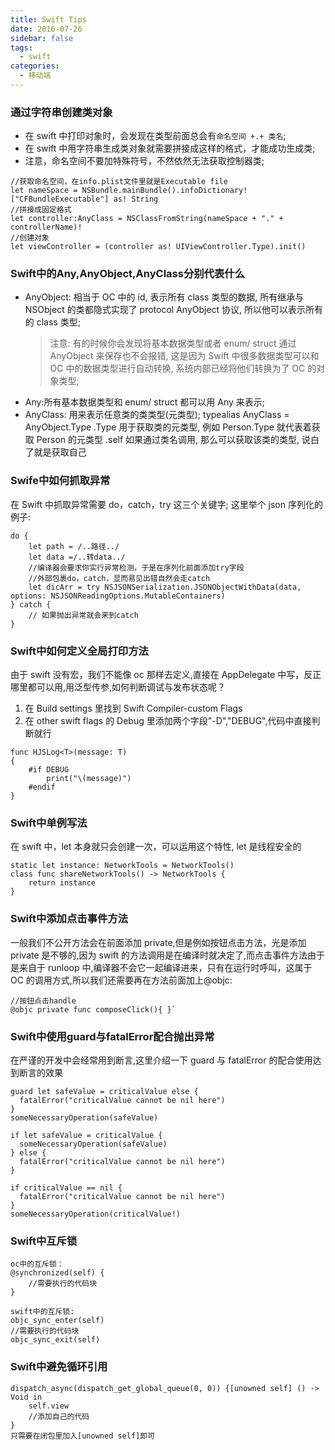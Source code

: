 ```yaml
---
title: Swift Tips
date: 2016-07-26
sidebar: false
tags:
  - swift
categories:
  - 移动端
---
```


### 通过字符串创建类对象

- 在 swift 中打印对象时，会发现在类型前面总会有`命名空间 +.+ 类名`;
- 在 swift 中用字符串生成类对象就需要拼接成这样的格式，才能成功生成类;
- 注意，命名空间不要加特殊符号，不然依然无法获取控制器类;

```
//获取命名空间，在info.plist文件里就是Executable file
let nameSpace = NSBundle.mainBundle().infoDictionary!["CFBundleExecutable"] as! String
//拼接成固定格式
let controller:AnyClass = NSClassFromString(nameSpace + "." + controllerName)!
//创建对象
let viewController = (controller as! UIViewController.Type).init()
```

### Swift中的Any,AnyObject,AnyClass分别代表什么

- AnyObject: 相当于 OC 中的 id, 表示所有 class 类型的数据, 所有继承与 NSObject 的类都隐式实现了 protocol AnyObject 协议, 所以他可以表示所有的 class 类型;
  > 注意: 有的时候你会发现将基本数据类型或者 enum/ struct 通过 AnyObject 来保存也不会报错, 这是因为 Swift 中很多数据类型可以和 OC 中的数据类型进行自动转换, 系统内部已经将他们转换为了 OC 的对象类型;
- Any:所有基本数据类型和 enum/ struct 都可以用 Any 来表示;
- AnyClass: 用来表示任意类的类类型(元类型);
  typealias AnyClass = AnyObject.Type .Type 用于获取类的元类型, 例如 Person.Type 就代表着获取 Person 的元类型 .self 如果通过类名调用, 那么可以获取该类的类型, 说白了就是获取自己

### Swife中如何抓取异常

在 Swift 中抓取异常需要 do，catch，try 这三个关键字;
这里举个 json 序列化的例子:

```
do {
    let path = /..路径../
    let data =/..转data../
    //编译器会要求你实行异常检测，于是在序列化前面添加try字段
    //外部包裹do，catch，显而易见出错自然会走catch
    let dicArr = try NSJSONSerialization.JSONObjectWithData(data, options: NSJSONReadingOptions.MutableContainers)
} catch {
    // 如果抛出异常就会来到catch
}
```

### Swift中如何定义全局打印方法

由于 swift 没有宏，我们不能像 oc 那样去定义,直接在 AppDelegate 中写，反正哪里都可以用,用泛型传参,如何判断调试与发布状态呢？

1. 在 Build settings 里找到 Swift Compiler-custom Flags
2. 在 other swift flags 的 Debug 里添加两个字段"-D","DEBUG",代码中直接判断就行

```
func HJSLog<T>(message: T)
{
    #if DEBUG
        print("\(message)")
    #endif
}
```

### Swift中单例写法

在 swift 中，let 本身就只会创建一次，可以运用这个特性, let 是线程安全的

```
static let instance: NetworkTools = NetworkTools()
class func shareNetworkTools() -> NetworkTools {
    return instance
}
```

### Swift中添加点击事件方法

一般我们不公开方法会在前面添加 private,但是例如按钮点击方法，光是添加 private 是不够的,因为 swift 的方法调用是在编译时就决定了,而点击事件方法由于是来自于 runloop 中,编译器不会它一起编译进来，只有在运行时呼叫，这属于 OC 的调用方式,所以我们还需要再在方法前面加上@objc:

```
//按钮点击handle
@objc private func composeClick(){ }`
```

### Swift中使用guard与fatalError配合抛出异常

在严谨的开发中会经常用到断言,这里介绍一下 guard 与 fatalError 的配合使用达到断言的效果

```
guard let safeValue = criticalValue else {
  fatalError("criticalValue cannot be nil here")
}
someNecessaryOperation(safeValue)

if let safeValue = criticalValue {
  someNecessaryOperation(safeValue)
} else {
  fatalError("criticalValue cannot be nil here")
}

if criticalValue == nil {
  fatalError("criticalValue cannot be nil here")
}
someNecessaryOperation(criticalValue!)
```

### Swift中互斥锁

```
oc中的互斥锁：
@synchronized(self) {
    //需要执行的代码块
}

swift中的互斥锁:
objc_sync_enter(self)
//需要执行的代码块
objc_sync_exit(self)
```

### Swift中避免循环引用

```
dispatch_async(dispatch_get_global_queue(0, 0)) {[unowned self] () -> Void in
    self.view
    //添加自己的代码
}
只需要在闭包里加入[unowned self]即可
```
